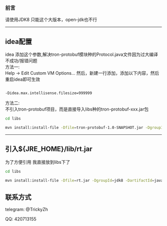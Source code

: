 ### 前言

请使用JDK8 只能这个大版本，open-jdk也不行

-----
## idea配置

idea 添加这个参数,解决tron-protobuf模块种的Protocol.java文件因为过大编译不成功/报错问题<br/>
方法一:<br/>
Help -> Edit Custom VM Options... 然后，新建一行添加，添加以下内容，然后重启idea即可生效
```config

-Didea.max.intellisense.filesize=999999

```
方法二:<br/>
不引入tron-protobuf项目，而是直接导入libs种的tron-protobuf-xxx.jar包
```bash
cd libs

mvn install:install-file -Dfile=tron-protobuf-1.0-SNAPSHOT.jar -DgroupId=org.tron -DartifactId=tron-protobuf -Dversion=1.0-SNAPSHOT -Dpackaging=jar

```

-----

## 引入${JRE_HOME}/lib/rt.jar

为了方便引用 我直接放到libs下了

```bash
cd libs

mvn install:install-file -Dfile=rt.jar -DgroupId=jdk8 -DartifactId=java-rt -Dversion=1.8 -Dpackaging=jar

```



## 联系方式

telegram: @TrickyZh

QQ: 420713155
